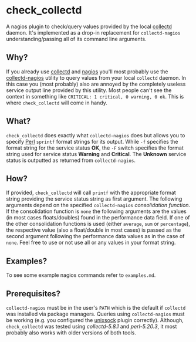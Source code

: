 check_collectd
==============
A nagios plugin to check/query values provided by the local
[collectd](https://collectd.org/) daemon. It's implemented as a drop-in
replacement for `collectd-nagios` understanding/passing all of its command
line arguments.

Why?
----
If you already use [collectd](https://collectd.org/) and
[nagios](https://www.nagios.org/) you'll most probably use the
[collectd-nagios](https://collectd.org/documentation/manpages/collectd-nagios.1.shtml)
utility to query values from your local `collectd` daemon. In this case you (most
probably) also are annoyed by the completely useless service output line
provided by this utility. Most people can't see the context in something like
`CRITICAL: 1 critical, 0 warning, 0 ok`. This is where `check_collectd` will
come in handy.

What?
-----
`check_collectd` does exactly what `collectd-nagios` does but allows you to
specify [Perl](https://www.perl.org/) `sprintf` format strings for its output.
While `-f` specifies the format string for the service status __OK__, the `-F`
switch specifies the format string used for service status __Warning__ and
__Critical__. The __Unknown__ service status is outputted as returned from
`collectd-nagios`.

How?
----
If provided, `check_collectd` will call `printf` with the appropriate format
string providing the service status string as first argument. The following
arguments depend on the specified `collectd-nagios` _consolidation function_.
If the consolidation function is `none` the following arguments are the values
(in most cases floats/doubles) found in the performance data field. If one of
the other consolidation functions is used (either `average`, `sum` or
`percentage`), the respective value (also a float/double in most cases) is
passed as the second argument following the performance data values as in the
case of `none`. Feel free to use or not use all or any values in your format
string.

Examples?
---------
To see some example nagios commands refer to `examples.md`.

Prerequisites?
--------------
`collectd-nagios` must be in the user's `PATH` which is the default if
`collectd` was installed via package managers. Queries using `collectd-nagios`
must be working (e.g. you configured the
[unixsock](https://collectd.org/documentation/manpages/collectd-unixsock.5.shtml)
plugin correctly). Although, `check_collectd` was tested using _collectd-5.8.1_
and _perl-5.20.3_, it most probably also works with older versions of both tools.
